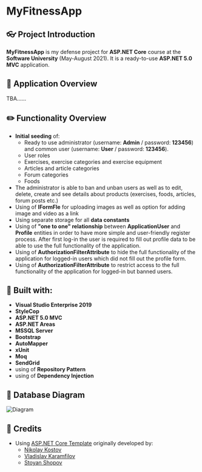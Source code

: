 # MyFitnessApp

## :eyeglasses: Project Introduction

**MyFitnessApp** is my defense project for **ASP.NET Core** course at the **Software University** (May-August 2021). It is a ready-to-use **ASP.NET 5.0 MVC** application.


## 📝 Application Overview
TBA......

## :pencil2: Functionality Overview
- **Initial seeding** of:
   * Ready to use administrator (username: **Admin** / password: **123456**) and common user (username: **User** / password: **123456**).
   * User roles
   * Exercises, exercise categories and exercise equipment
   * Articles and article categories
   * Forum categories
   * Foods
- The administrator is able to ban and unban users as well as to edit, delete, create and see details about products (exercises, foods, articles, forum posts etc.)
- Using of **IFormFle** for uploading images as well as option for adding image and video as a link
- Using separate storage for all **data constants**
- Using of **"one to one" relationship** between **ApplicationUser** and **Profile** entities in order to have more simple and user-friendly register process. After first log-in the user is required to fill out profile data to be able to use the full functionality of the application.
- Using of **AuthorizationFilterAttribute** to hide the full functionality of the application for logged-in users which did not fill out the profile form.
- Using of **AuthorizationFilterAttribute** to restrict access to the full functionality of the application for logged-in but banned users.

## :hammer: Built with:
- **Visual Studio Enterprise 2019**
- **StyleCop**
- **ASP.NET 5.0 MVC**
- **ASP.NET Areas**
- **MSSQL Server**
- **Bootstrap**
- **AutoMapper**
- **xUnit**
- **Moq**
- **SendGrid**
- using of **Repository Pattern**
- using of **Dependency Injection**

## :wrench: Database Diagram
![Diagram](https://user-images.githubusercontent.com/72765831/128600927-d6c5043c-48e5-43f4-9d87-be343908f97e.jpg)

## :handshake: Credits
- Using [ASP.NET Core Template](https://github.com/NikolayIT/ASP.NET-Core-Template) originally developed by:
   * [Nikolay Kostov](https://github.com/NikolayIT)
   * [Vladislav Karamfilov](https://github.com/vladislav-karamfilov)
   * [Stoyan Shopov](https://github.com/StoyanShopov)
